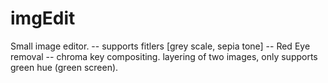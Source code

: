 imgEdit
=======

Small image editor.
     -- supports fitlers [grey scale, sepia tone]
     -- Red Eye removal
     -- chroma key compositing. 
          layering of two images, only supports green hue (green screen).